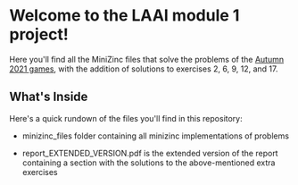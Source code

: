 # Welcome to the LAAI module 1 project!
Here you'll find all the MiniZinc files that solve the problems of the [Autumn 2021 games](https://giochimatematici.unibocconi.it/images/autunno/2021/practiceq.pdf), with the addition of solutions to exercises 2, 6, 9, 12, and 17.

## What's Inside
Here's a quick rundown of the files you'll find in this repository:
 - minizinc_files folder containing all minizinc implementations of problems 
             
- report_EXTENDED_VERSION.pdf is the extended version of the report containing a section with the solutions to the above-mentioned extra exercises




